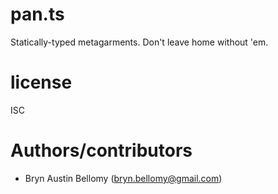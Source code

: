 
# pan.ts

Statically-typed metagarments.  Don't leave home without 'em.


# license

ISC

# Authors/contributors

- Bryn Austin Bellomy (<bryn.bellomy@gmail.com>)

